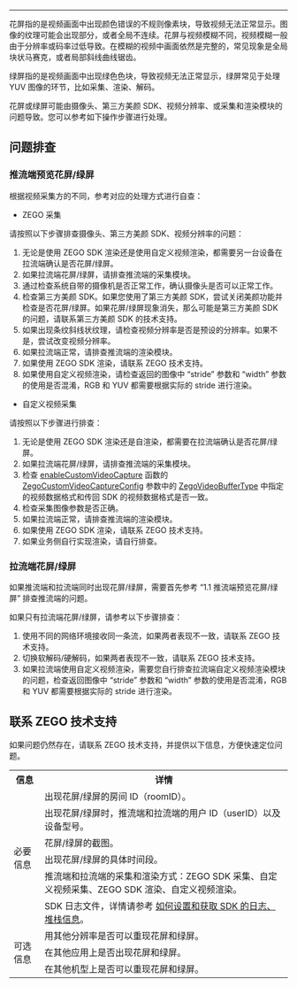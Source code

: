 <Title>怎么处理视频花屏或绿屏问题？</Title>



- - -

花屏指的是视频画面中出现颜色错误的不规则像素块，导致视频无法正常显示。图像的纹理可能会出现部分，或者全局不连续。花屏与视频模糊不同，视频模糊一般由于分辨率或码率过低导致。在模糊的视频中画面依然是完整的，常见现象是全局块状马赛克，或者局部斜线曲线锯齿。

绿屏指的是视频画面中出现绿色色块，导致视频无法正常显示，绿屏常见于处理 YUV 图像的环节，比如采集、渲染、解码。

花屏或绿屏可能由摄像头、第三方美颜 SDK、视频分辨率、或采集和渲染模块的问题导致。您可以参考如下操作步骤进行处理。


## 问题排查

### 推流端预览花屏/绿屏

根据视频采集方的不同，参考对应的处理方式进行自查：

- ZEGO 采集

请按照以下步骤排查摄像头、第三方美颜 SDK、视频分辨率的问题：

1. 无论是使用 ZEGO SDK 渲染还是使用自定义视频渲染，都需要另一台设备在拉流端确认是否花屏/绿屏。
2. 如果拉流端花屏/绿屏，请排查推流端的采集模块。
3. 通过检查系统自带的摄像机是否正常工作，确认摄像头是否可以正常工作。
4. 检查第三方美颜 SDK。如果您使用了第三方美颜 SDK，尝试关闭美颜功能并检查是否花屏/绿屏。如果花屏/绿屏现象消失，那么可能是第三方美颜 SDK 的问题，请联系第三方美颜 SDK 的技术支持。
5. 如果出现条纹斜线状纹理，请检查视频分辨率是否是预设的分辨率。如果不是，尝试改变视频分辨率。
6. 如果拉流端正常，请排查推流端的渲染模块。
7. 如果使用 ZEGO SDK 渲染，请联系 ZEGO 技术支持。
8. 如果使用自定义视频渲染，请检查返回的图像中 “stride” 参数和 “width” 参数的使用是否混淆，RGB 和 YUV 都需要根据实际的 stride 进行渲染。
    
- 自定义视频采集

请按照以下步骤进行排查：
    
1. 无论是使用 ZEGO SDK 渲染还是自渲染，都需要在拉流端确认是否花屏/绿屏。
2. 如果拉流端花屏/绿屏，请排查推流端的采集模块。
3. 检查 [enableCustomVideoCapture](https://doc-zh.zego.im/article/api?doc=Express_Video_SDK_API~Java_android~class~im-zego-zegoexpress-zego-express-engine&jumpType=route#enable-custom-video-capture) 函数的 [ZegoCustomVideoCaptureConfig](https://doc-zh.zego.im/article/api?doc=Express_Video_SDK_API~Java~class~im-zego-zegoexpress-entity-zego-custom-video-capture-config) 参数中的 [ZegoVideoBufferType](https://doc-zh.zego.im/article/api?doc=Express_Video_SDK_API~Java~enum~im-zego-zegoexpress-constants-zego-video-buffer-type) 中指定的视频数据格式和传回 SDK 的视频数据格式是否一致。
4. 检查采集图像参数是否正确。
5. 如果拉流端正常，请排查推流端的渲染模块。
6. 如果使用 ZEGO SDK 渲染，请联系 ZEGO 技术支持。
7. 如果业务侧自行实现渲染，请自行排查。


### 拉流端花屏/绿屏

如果推流端和拉流端同时出现花屏/绿屏，需要首先参考 “1.1 推流端预览花屏/绿屏” 排查推流端的问题。

如果只有拉流端花屏/绿屏，请参考以下步骤排查：
1. 使用不同的网络环境接收同一条流，如果两者表现不一致，请联系 ZEGO 技术支持。
2. 切换软解码/硬解码，如果两者表现不一致，请联系 ZEGO 技术支持。
3. 如果拉流端使用自定义视频渲染，需要您自行排查拉流端自定义视频渲染模块的问题，检查返回图像中 “stride” 参数和 “width” 参数的使用是否混淆，RGB 和 YUV 都需要根据实际的 stride 进行渲染。



## 联系 ZEGO 技术支持

如果问题仍然存在，请联系 ZEGO 技术支持，并提供以下信息，方便快速定位问题。


<table>
  
  <tbody><tr>
    <th>信息</th>
    <th>详情</th>
  </tr>
  <tr>
    <td rowspan="6">必要信息</td>
    <td>出现花屏/绿屏的房间 ID（roomID）。</td>
  </tr>
  <tr>
    <td>出现花屏/绿屏时，推流端和拉流端的用户 ID（userID）以及设备型号。</td>
  </tr>
  <tr>
    <td>花屏/绿屏的截图。</td>
  </tr>
  <tr>
    <td>出现花屏/绿屏的具体时间段。</td>
  </tr>
  <tr>
    <td>推流端和拉流端的采集和渲染方式：ZEGO SDK 采集、自定义视频采集、ZEGO SDK 渲染、自定义视频渲染。</td>
  </tr>
  <tr>
    <td>SDK 日志文件，详情请参考 <a target="_blank" href="https://doc-zh.zego.im/faq/express_sdkLog">如何设置和获取 SDK 的日志、堆栈信息</a>。</td>
  </tr>
  <tr>
    <td rowspan="3">可选信息</td>
    <td>用其他分辨率是否可以重现花屏和绿屏。</td>
  </tr>
  <tr>
    <td>在其他应用上是否出现花屏和绿屏。</td>
  </tr>
  <tr>
    <td>在其他机型上是否可以重现花屏和绿屏。</td>
  </tr>
</tbody></table>
